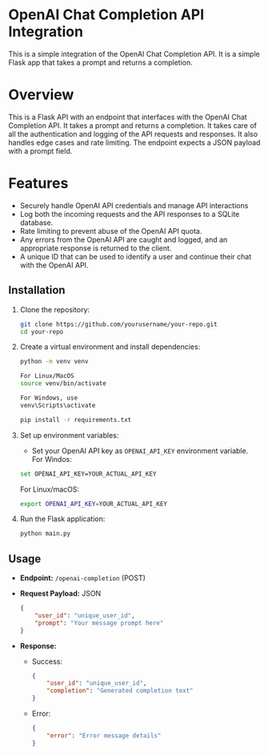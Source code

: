 # OpenAI Chat Completion API Integration

This is a simple integration of the OpenAI Chat Completion API. It is a simple Flask app that takes a prompt and returns a completion.

# Overview
This is a Flask API with an endpoint that interfaces with the OpenAI Chat Completion API. It takes a prompt and returns a completion. It takes care of all the authentication and logging of the API requests and responses. It also handles edge cases and rate limiting. The endpoint expects a JSON payload with a prompt field.

# Features
- Securely handle OpenAI API credentials and manage API interactions
- Log both the incoming requests and the API responses to a SQLite database.
- Rate limiting to prevent abuse of the OpenAI API quota.
- Any errors from the OpenAI API are caught and logged, and an appropriate response is returned to the client.
- A unique ID that can be used to identify a user and continue their chat with the OpenAI API. 

## Installation

1. Clone the repository:

    ```bash
    git clone https://github.com/yourusername/your-repo.git
    cd your-repo
    ```

2. Create a virtual environment and install dependencies:

    ```bash
    python -m venv venv
    
    For Linux/MacOS
    source venv/bin/activate  
    
    For Windows, use 
    venv\Scripts\activate
    
    pip install -r requirements.txt
    ```

3. Set up environment variables:

    - Set your OpenAI API key as `OPENAI_API_KEY` environment variable.
    For Windos:
    ```bash
    set OPENAI_API_KEY=YOUR_ACTUAL_API_KEY
    ```

    For Linux/macOS:
    ```bash
    export OPENAI_API_KEY=YOUR_ACTUAL_API_KEY
    ```

4. Run the Flask application:

    ```bash
    python main.py
    ```

## Usage

- **Endpoint:** `/openai-completion` (POST)
- **Request Payload:** JSON

    ```json
    {
        "user_id": "unique_user_id",
        "prompt": "Your message prompt here"
    }
    ```

- **Response:**

    - Success: 

        ```json
        {
            "user_id": "unique_user_id",
            "completion": "Generated completion text"
        }
        ```

    - Error:

        ```json
        {
            "error": "Error message details"
        }
        ```
